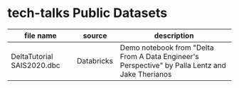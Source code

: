 # tech-talks Public Datasets

| file name | source | description |
| --------- | ------ | ----------- |
|DeltaTutorial SAIS2020.dbc | Databricks | Demo notebook from "Delta From A Data Engineer's Perspective" by Palla Lentz and Jake Therianos |

